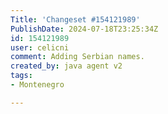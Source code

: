 ```yaml
---
Title: 'Changeset #154121989'
PublishDate: 2024-07-18T23:25:34Z
id: 154121989
user: celicni
comment: Adding Serbian names.
created_by: java agent v2
tags:
- Montenegro

---
```


